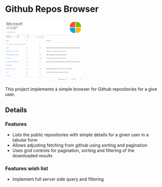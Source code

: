 # Github Repos Browser

<img alt="Screenshot" src="./docs/screenshot.png" width="50%" style="float: righ"/>

This project implements a simple browser for Github repositories for a give user.

## Details

### Features

- Lists the public repositories with simple details for a given user in a tabular form
- Allows adjusting fetching from github using sorting and pagination
- Uses grid controls for pagination, sorting and filtering of the downloaded results

### Features wish list

- Implement full server side query and filtering
